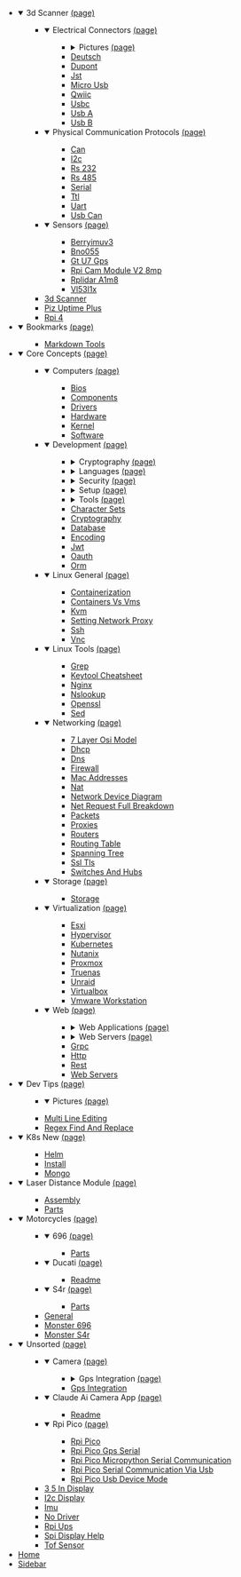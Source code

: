 <ul class="bullet">
    <li class="dir">
        <details open>
            <summary>
                <a class="deadlink">
                    3d Scanner
                </a>
                <a class="pagenav" href="./3d_scanner">
                    (page)
                </a>
            </summary>
            <ul>
                <ul>
                    <li class="dir">
                        <details open>
                            <summary>
                                <a class="deadlink">
                                    Electrical Connectors
                                </a>
                                <a class="pagenav" href="./electrical_connectors">
                                    (page)
                                </a>
                            </summary>
                            <ul>
                                <ul>
                                    <li class="dir">
                                        <details>
                                            <summary>
                                                <a class="deadlink">
                                                    Pictures
                                                </a>
                                                <a class="pagenav" href="./pictures">
                                                    (page)
                                                </a>
                                            </summary>
                                            <ul>
                                                <ul></ul>
                                            </ul>
                                        </details>
                                    </li>
                                    <li class="fil">
                                        <a href="./deutsch">
                                            Deutsch
                                        </a>
                                    </li>
                                    <li class="fil">
                                        <a href="./dupont">
                                            Dupont
                                        </a>
                                    </li>
                                    <li class="fil">
                                        <a href="./jst">
                                            Jst
                                        </a>
                                    </li>
                                    <li class="fil">
                                        <a href="./micro_usb">
                                            Micro Usb
                                        </a>
                                    </li>
                                    <li class="fil">
                                        <a href="./qwiic">
                                            Qwiic
                                        </a>
                                    </li>
                                    <li class="fil">
                                        <a href="./usbc">
                                            Usbc
                                        </a>
                                    </li>
                                    <li class="fil">
                                        <a href="./usb_a">
                                            Usb A
                                        </a>
                                    </li>
                                    <li class="fil">
                                        <a href="./usb_b">
                                            Usb B
                                        </a>
                                    </li>
                                </ul>
                            </ul>
                        </details>
                    </li>
                    <li class="dir">
                        <details open>
                            <summary>
                                <a class="deadlink">
                                    Physical Communication Protocols
                                </a>
                                <a class="pagenav" href="./physical_communication_protocols">
                                    (page)
                                </a>
                            </summary>
                            <ul>
                                <ul>
                                    <li class="fil">
                                        <a href="./can">
                                            Can
                                        </a>
                                    </li>
                                    <li class="fil">
                                        <a href="./i2c">
                                            I2c
                                        </a>
                                    </li>
                                    <li class="fil">
                                        <a href="./rs_232">
                                            Rs 232
                                        </a>
                                    </li>
                                    <li class="fil">
                                        <a href="./rs_485">
                                            Rs 485
                                        </a>
                                    </li>
                                    <li class="fil">
                                        <a href="./serial">
                                            Serial
                                        </a>
                                    </li>
                                    <li class="fil">
                                        <a href="./ttl">
                                            Ttl
                                        </a>
                                    </li>
                                    <li class="fil">
                                        <a href="./uart">
                                            Uart
                                        </a>
                                    </li>
                                    <li class="fil">
                                        <a href="./usb_can">
                                            Usb Can
                                        </a>
                                    </li>
                                </ul>
                            </ul>
                        </details>
                    </li>
                    <li class="dir">
                        <details open>
                            <summary>
                                <a class="deadlink">
                                    Sensors
                                </a>
                                <a class="pagenav" href="./sensors">
                                    (page)
                                </a>
                            </summary>
                            <ul>
                                <ul>
                                    <li class="fil">
                                        <a href="./berryimuv3">
                                            Berryimuv3
                                        </a>
                                    </li>
                                    <li class="fil">
                                        <a href="./bno055">
                                            Bno055
                                        </a>
                                    </li>
                                    <li class="fil">
                                        <a href="./gt_u7_gps">
                                            Gt U7 Gps
                                        </a>
                                    </li>
                                    <li class="fil">
                                        <a href="./rpi_cam_module_v2_8mp">
                                            Rpi Cam Module V2 8mp
                                        </a>
                                    </li>
                                    <li class="fil">
                                        <a href="./rplidar_a1m8">
                                            Rplidar A1m8
                                        </a>
                                    </li>
                                    <li class="fil">
                                        <a href="./vl53l1x">
                                            Vl53l1x
                                        </a>
                                    </li>
                                </ul>
                            </ul>
                        </details>
                    </li>
                    <li class="fil">
                        <a href="./3d_scanner">
                            3d Scanner
                        </a>
                    </li>
                    <li class="fil">
                        <a href="./piz_uptime_plus">
                            Piz Uptime Plus
                        </a>
                    </li>
                    <li class="fil">
                        <a href="./rpi_4">
                            Rpi 4
                        </a>
                    </li>
                </ul>
            </ul>
        </details>
    </li>
    <li class="dir">
        <details open>
            <summary>
                <a class="deadlink">
                    Bookmarks
                </a>
                <a class="pagenav" href="./bookmarks">
                    (page)
                </a>
            </summary>
            <ul>
                <ul>
                    <li class="fil">
                        <a href="./markdown_tools">
                            Markdown Tools
                        </a>
                    </li>
                </ul>
            </ul>
        </details>
    </li>
    <li class="dir">
        <details open>
            <summary>
                <a class="deadlink">
                    Core Concepts
                </a>
                <a class="pagenav" href="./core_concepts">
                    (page)
                </a>
            </summary>
            <ul>
                <ul>
                    <li class="dir">
                        <details open>
                            <summary>
                                <a class="deadlink">
                                    Computers
                                </a>
                                <a class="pagenav" href="./computers">
                                    (page)
                                </a>
                            </summary>
                            <ul>
                                <ul>
                                    <li class="fil">
                                        <a href="./bios">
                                            Bios
                                        </a>
                                    </li>
                                    <li class="fil">
                                        <a href="./components">
                                            Components
                                        </a>
                                    </li>
                                    <li class="fil">
                                        <a href="./drivers">
                                            Drivers
                                        </a>
                                    </li>
                                    <li class="fil">
                                        <a href="./hardware">
                                            Hardware
                                        </a>
                                    </li>
                                    <li class="fil">
                                        <a href="./kernel">
                                            Kernel
                                        </a>
                                    </li>
                                    <li class="fil">
                                        <a href="./software">
                                            Software
                                        </a>
                                    </li>
                                </ul>
                            </ul>
                        </details>
                    </li>
                    <li class="dir">
                        <details open>
                            <summary>
                                <a class="deadlink">
                                    Development
                                </a>
                                <a class="pagenav" href="./development">
                                    (page)
                                </a>
                            </summary>
                            <ul>
                                <ul>
                                    <li class="dir">
                                        <details>
                                            <summary>
                                                <a class="deadlink">
                                                    Cryptography
                                                </a>
                                                <a class="pagenav" href="./cryptography">
                                                    (page)
                                                </a>
                                            </summary>
                                            <ul>
                                                <ul>
                                                    <li class="dir">
                                                        <details>
                                                            <summary>
                                                                <a class="deadlink">
                                                                    Certificates
                                                                </a>
                                                                <a class="pagenav" href="./certificates">
                                                                    (page)
                                                                </a>
                                                            </summary>
                                                            <ul>
                                                                <ul>
                                                                    <li class="fil">
                                                                        <a href="./certificate_signing">
                                                                            Certificate Signing
                                                                        </a>
                                                                    </li>
                                                                    <li class="fil">
                                                                        <a href="./cert_chain">
                                                                            Cert Chain
                                                                        </a>
                                                                    </li>
                                                                    <li class="fil">
                                                                        <a href="./root_ca">
                                                                            Root Ca
                                                                        </a>
                                                                    </li>
                                                                    <li class="fil">
                                                                        <a href="./x509">
                                                                            X509
                                                                        </a>
                                                                    </li>
                                                                </ul>
                                                            </ul>
                                                        </details>
                                                    </li>
                                                    <li class="dir">
                                                        <details>
                                                            <summary>
                                                                <a class="deadlink">
                                                                    Web Cert Examples
                                                                </a>
                                                                <a class="pagenav" href="./web_cert_examples">
                                                                    (page)
                                                                </a>
                                                            </summary>
                                                            <ul>
                                                                <ul>
                                                                    <li class="fil">
                                                                        <a href="./pkcs_1_sha-256_with_rsa_encryption">
                                                                            Pkcs 1 Sha 256 With Rsa Encryption
                                                                        </a>
                                                                    </li>
                                                                    <li class="fil">
                                                                        <a href="./x9">
                                                                            X9 62 Ecdsa With Sha 256
                                                                        </a>
                                                                    </li>
                                                                </ul>
                                                            </ul>
                                                        </details>
                                                    </li>
                                                    <li class="fil">
                                                        <a href="./certificates">
                                                            Certificates
                                                        </a>
                                                    </li>
                                                    <li class="fil">
                                                        <a href="./encryption">
                                                            Encryption
                                                        </a>
                                                    </li>
                                                    <li class="fil">
                                                        <a href="./hashing">
                                                            Hashing
                                                        </a>
                                                    </li>
                                                    <li class="fil">
                                                        <a href="./salting">
                                                            Salting
                                                        </a>
                                                    </li>
                                                </ul>
                                            </ul>
                                        </details>
                                    </li>
                                    <li class="dir">
                                        <details>
                                            <summary>
                                                <a class="deadlink">
                                                    Languages
                                                </a>
                                                <a class="pagenav" href="./languages">
                                                    (page)
                                                </a>
                                            </summary>
                                            <ul>
                                                <ul>
                                                    <li class="dir">
                                                        <details>
                                                            <summary>
                                                                <a class="deadlink">
                                                                    Javascript
                                                                </a>
                                                                <a class="pagenav" href="./javascript">
                                                                    (page)
                                                                </a>
                                                            </summary>
                                                            <ul>
                                                                <ul>
                                                                    <li class="fil">
                                                                        <a href="./angular">
                                                                            Angular
                                                                        </a>
                                                                    </li>
                                                                    <li class="fil">
                                                                        <a href="./nodejs">
                                                                            Nodejs
                                                                        </a>
                                                                    </li>
                                                                    <li class="fil">
                                                                        <a href="./react">
                                                                            React
                                                                        </a>
                                                                    </li>
                                                                </ul>
                                                            </ul>
                                                        </details>
                                                    </li>
                                                    <li class="dir">
                                                        <details>
                                                            <summary>
                                                                <a class="deadlink">
                                                                    Python
                                                                </a>
                                                                <a class="pagenav" href="./python">
                                                                    (page)
                                                                </a>
                                                            </summary>
                                                            <ul>
                                                                <ul>
                                                                    <li class="dir">
                                                                        <details>
                                                                            <summary>
                                                                                <a class="deadlink">
                                                                                    Flask
                                                                                </a>
                                                                                <a class="pagenav" href="./flask">
                                                                                    (page)
                                                                                </a>
                                                                            </summary>
                                                                            <ul>
                                                                                <ul>
                                                                                    <li class="fil">
                                                                                        <a href="./flask_jwt">
                                                                                            Flask Jwt
                                                                                        </a>
                                                                                    </li>
                                                                                    <li class="fil">
                                                                                        <a href="./flask_sqlalchemy">
                                                                                            Flask Sqlalchemy
                                                                                        </a>
                                                                                    </li>
                                                                                    <li class="fil">
                                                                                        <a href="./hosting_with_cherrypy">
                                                                                            Hosting With Cherrypy
                                                                                        </a>
                                                                                    </li>
                                                                                    <li class="fil">
                                                                                        <a href="./hosting_with_gunicorn">
                                                                                            Hosting With Gunicorn
                                                                                        </a>
                                                                                    </li>
                                                                                </ul>
                                                                            </ul>
                                                                        </details>
                                                                    </li>
                                                                    <li class="fil">
                                                                        <a href="./flask">
                                                                            Flask
                                                                        </a>
                                                                    </li>
                                                                    <li class="fil">
                                                                        <a href="./sqlalchemy">
                                                                            Sqlalchemy
                                                                        </a>
                                                                    </li>
                                                                </ul>
                                                            </ul>
                                                        </details>
                                                    </li>
                                                    <li class="fil">
                                                        <a href="./javascript">
                                                            Javascript
                                                        </a>
                                                    </li>
                                                    <li class="fil">
                                                        <a href="./python">
                                                            Python
                                                        </a>
                                                    </li>
                                                </ul>
                                            </ul>
                                        </details>
                                    </li>
                                    <li class="dir">
                                        <details>
                                            <summary>
                                                <a class="deadlink">
                                                    Security
                                                </a>
                                                <a class="pagenav" href="./security">
                                                    (page)
                                                </a>
                                            </summary>
                                            <ul>
                                                <ul>
                                                    <li class="fil">
                                                        <a href="./2_factor_auth">
                                                            2 Factor Auth
                                                        </a>
                                                    </li>
                                                    <li class="fil">
                                                        <a href="./basic_auth">
                                                            Basic Auth
                                                        </a>
                                                    </li>
                                                    <li class="fil">
                                                        <a href="./gpg_keys">
                                                            Gpg Keys
                                                        </a>
                                                    </li>
                                                    <li class="fil">
                                                        <a href="./passkey">
                                                            Passkey
                                                        </a>
                                                    </li>
                                                </ul>
                                            </ul>
                                        </details>
                                    </li>
                                    <li class="dir">
                                        <details>
                                            <summary>
                                                <a class="deadlink">
                                                    Setup
                                                </a>
                                                <a class="pagenav" href="./setup">
                                                    (page)
                                                </a>
                                            </summary>
                                            <ul>
                                                <ul>
                                                    <li class="fil">
                                                        <a href="./angular_wsl">
                                                            Angular Wsl
                                                        </a>
                                                    </li>
                                                </ul>
                                            </ul>
                                        </details>
                                    </li>
                                    <li class="dir">
                                        <details>
                                            <summary>
                                                <a class="deadlink">
                                                    Tools
                                                </a>
                                                <a class="pagenav" href="./tools">
                                                    (page)
                                                </a>
                                            </summary>
                                            <ul>
                                                <ul>
                                                    <li class="fil">
                                                        <a href="./ide">
                                                            Ide
                                                        </a>
                                                    </li>
                                                    <li class="fil">
                                                        <a href="./text_editors">
                                                            Text Editors
                                                        </a>
                                                    </li>
                                                    <li class="fil">
                                                        <a href="./virtualbox">
                                                            Virtualbox
                                                        </a>
                                                    </li>
                                                </ul>
                                            </ul>
                                        </details>
                                    </li>
                                    <li class="fil">
                                        <a href="./character_sets">
                                            Character Sets
                                        </a>
                                    </li>
                                    <li class="fil">
                                        <a href="./cryptography">
                                            Cryptography
                                        </a>
                                    </li>
                                    <li class="fil">
                                        <a href="./database">
                                            Database
                                        </a>
                                    </li>
                                    <li class="fil">
                                        <a href="./encoding">
                                            Encoding
                                        </a>
                                    </li>
                                    <li class="fil">
                                        <a href="./jwt">
                                            Jwt
                                        </a>
                                    </li>
                                    <li class="fil">
                                        <a href="./oauth">
                                            Oauth
                                        </a>
                                    </li>
                                    <li class="fil">
                                        <a href="./orm">
                                            Orm
                                        </a>
                                    </li>
                                </ul>
                            </ul>
                        </details>
                    </li>
                    <li class="dir">
                        <details open>
                            <summary>
                                <a class="deadlink">
                                    Linux General
                                </a>
                                <a class="pagenav" href="./linux_general">
                                    (page)
                                </a>
                            </summary>
                            <ul>
                                <ul>
                                    <li class="fil">
                                        <a href="./containerization">
                                            Containerization
                                        </a>
                                    </li>
                                    <li class="fil">
                                        <a href="./containers_vs_vms">
                                            Containers Vs Vms
                                        </a>
                                    </li>
                                    <li class="fil">
                                        <a href="./kvm">
                                            Kvm
                                        </a>
                                    </li>
                                    <li class="fil">
                                        <a href="./setting_network_proxy">
                                            Setting Network Proxy
                                        </a>
                                    </li>
                                    <li class="fil">
                                        <a href="./ssh">
                                            Ssh
                                        </a>
                                    </li>
                                    <li class="fil">
                                        <a href="./vnc">
                                            Vnc
                                        </a>
                                    </li>
                                </ul>
                            </ul>
                        </details>
                    </li>
                    <li class="dir">
                        <details open>
                            <summary>
                                <a class="deadlink">
                                    Linux Tools
                                </a>
                                <a class="pagenav" href="./linux_tools">
                                    (page)
                                </a>
                            </summary>
                            <ul>
                                <ul>
                                    <li class="fil">
                                        <a href="./grep">
                                            Grep
                                        </a>
                                    </li>
                                    <li class="fil">
                                        <a href="./keytool_cheatsheet">
                                            Keytool Cheatsheet
                                        </a>
                                    </li>
                                    <li class="fil">
                                        <a href="./nginx">
                                            Nginx
                                        </a>
                                    </li>
                                    <li class="fil">
                                        <a href="./nslookup">
                                            Nslookup
                                        </a>
                                    </li>
                                    <li class="fil">
                                        <a href="./openssl">
                                            Openssl
                                        </a>
                                    </li>
                                    <li class="fil">
                                        <a href="./sed">
                                            Sed
                                        </a>
                                    </li>
                                </ul>
                            </ul>
                        </details>
                    </li>
                    <li class="dir">
                        <details open>
                            <summary>
                                <a class="deadlink">
                                    Networking
                                </a>
                                <a class="pagenav" href="./networking">
                                    (page)
                                </a>
                            </summary>
                            <ul>
                                <ul>
                                    <li class="fil">
                                        <a href="./7_layer_osi_model">
                                            7 Layer Osi Model
                                        </a>
                                    </li>
                                    <li class="fil">
                                        <a href="./dhcp">
                                            Dhcp
                                        </a>
                                    </li>
                                    <li class="fil">
                                        <a href="./dns">
                                            Dns
                                        </a>
                                    </li>
                                    <li class="fil">
                                        <a href="./firewall">
                                            Firewall
                                        </a>
                                    </li>
                                    <li class="fil">
                                        <a href="./mac_addresses">
                                            Mac Addresses
                                        </a>
                                    </li>
                                    <li class="fil">
                                        <a href="./nat">
                                            Nat
                                        </a>
                                    </li>
                                    <li class="fil">
                                        <a href="./network_device_diagram">
                                            Network Device Diagram
                                        </a>
                                    </li>
                                    <li class="fil">
                                        <a href="./net_request_full_breakdown">
                                            Net Request Full Breakdown
                                        </a>
                                    </li>
                                    <li class="fil">
                                        <a href="./packets">
                                            Packets
                                        </a>
                                    </li>
                                    <li class="fil">
                                        <a href="./proxies">
                                            Proxies
                                        </a>
                                    </li>
                                    <li class="fil">
                                        <a href="./routers">
                                            Routers
                                        </a>
                                    </li>
                                    <li class="fil">
                                        <a href="./routing_table">
                                            Routing Table
                                        </a>
                                    </li>
                                    <li class="fil">
                                        <a href="./spanning_tree">
                                            Spanning Tree
                                        </a>
                                    </li>
                                    <li class="fil">
                                        <a href="./ssl_tls">
                                            Ssl Tls
                                        </a>
                                    </li>
                                    <li class="fil">
                                        <a href="./switches_and_hubs">
                                            Switches And Hubs
                                        </a>
                                    </li>
                                </ul>
                            </ul>
                        </details>
                    </li>
                    <li class="dir">
                        <details open>
                            <summary>
                                <a class="deadlink">
                                    Storage
                                </a>
                                <a class="pagenav" href="./storage">
                                    (page)
                                </a>
                            </summary>
                            <ul>
                                <ul>
                                    <li class="fil">
                                        <a href="./storage">
                                            Storage
                                        </a>
                                    </li>
                                </ul>
                            </ul>
                        </details>
                    </li>
                    <li class="dir">
                        <details open>
                            <summary>
                                <a class="deadlink">
                                    Virtualization
                                </a>
                                <a class="pagenav" href="./virtualization">
                                    (page)
                                </a>
                            </summary>
                            <ul>
                                <ul>
                                    <li class="fil">
                                        <a href="./esxi">
                                            Esxi
                                        </a>
                                    </li>
                                    <li class="fil">
                                        <a href="./hypervisor">
                                            Hypervisor
                                        </a>
                                    </li>
                                    <li class="fil">
                                        <a href="./kubernetes">
                                            Kubernetes
                                        </a>
                                    </li>
                                    <li class="fil">
                                        <a href="./nutanix">
                                            Nutanix
                                        </a>
                                    </li>
                                    <li class="fil">
                                        <a href="./proxmox">
                                            Proxmox
                                        </a>
                                    </li>
                                    <li class="fil">
                                        <a href="./truenas">
                                            Truenas
                                        </a>
                                    </li>
                                    <li class="fil">
                                        <a href="./unraid">
                                            Unraid
                                        </a>
                                    </li>
                                    <li class="fil">
                                        <a href="./virtualbox">
                                            Virtualbox
                                        </a>
                                    </li>
                                    <li class="fil">
                                        <a href="./vmware_workstation">
                                            Vmware Workstation
                                        </a>
                                    </li>
                                </ul>
                            </ul>
                        </details>
                    </li>
                    <li class="dir">
                        <details open>
                            <summary>
                                <a class="deadlink">
                                    Web
                                </a>
                                <a class="pagenav" href="./web">
                                    (page)
                                </a>
                            </summary>
                            <ul>
                                <ul>
                                    <li class="dir">
                                        <details>
                                            <summary>
                                                <a class="deadlink">
                                                    Web Applications
                                                </a>
                                                <a class="pagenav" href="./web_applications">
                                                    (page)
                                                </a>
                                            </summary>
                                            <ul>
                                                <ul>
                                                    <li class="fil">
                                                        <a href="./wsgi">
                                                            Wsgi
                                                        </a>
                                                    </li>
                                                </ul>
                                            </ul>
                                        </details>
                                    </li>
                                    <li class="dir">
                                        <details>
                                            <summary>
                                                <a class="deadlink">
                                                    Web Servers
                                                </a>
                                                <a class="pagenav" href="./web_servers">
                                                    (page)
                                                </a>
                                            </summary>
                                            <ul>
                                                <ul>
                                                    <li class="fil">
                                                        <a href="./nginx">
                                                            Nginx
                                                        </a>
                                                    </li>
                                                    <li class="fil">
                                                        <a href="./wsgi_hosting">
                                                            Wsgi Hosting
                                                        </a>
                                                    </li>
                                                </ul>
                                            </ul>
                                        </details>
                                    </li>
                                    <li class="fil">
                                        <a href="./grpc">
                                            Grpc
                                        </a>
                                    </li>
                                    <li class="fil">
                                        <a href="./http">
                                            Http
                                        </a>
                                    </li>
                                    <li class="fil">
                                        <a href="./rest">
                                            Rest
                                        </a>
                                    </li>
                                    <li class="fil">
                                        <a href="./web_servers">
                                            Web Servers
                                        </a>
                                    </li>
                                </ul>
                            </ul>
                        </details>
                    </li>
                </ul>
            </ul>
        </details>
    </li>
    <li class="dir">
        <details open>
            <summary>
                <a class="deadlink">
                    Dev Tips
                </a>
                <a class="pagenav" href="./dev_tips">
                    (page)
                </a>
            </summary>
            <ul>
                <ul>
                    <li class="dir">
                        <details open>
                            <summary>
                                <a class="deadlink">
                                    Pictures
                                </a>
                                <a class="pagenav" href="./pictures">
                                    (page)
                                </a>
                            </summary>
                            <ul>
                                <ul></ul>
                            </ul>
                        </details>
                    </li>
                    <li class="fil">
                        <a href="./multi_line_editing">
                            Multi Line Editing
                        </a>
                    </li>
                    <li class="fil">
                        <a href="./regex_find_and_replace">
                            Regex Find And Replace
                        </a>
                    </li>
                </ul>
            </ul>
        </details>
    </li>
    <li class="dir">
        <details open>
            <summary>
                <a class="deadlink">
                    K8s New
                </a>
                <a class="pagenav" href="./k8s_new">
                    (page)
                </a>
            </summary>
            <ul>
                <ul>
                    <li class="fil">
                        <a href="./helm">
                            Helm
                        </a>
                    </li>
                    <li class="fil">
                        <a href="./install">
                            Install
                        </a>
                    </li>
                    <li class="fil">
                        <a href="./mongo">
                            Mongo
                        </a>
                    </li>
                </ul>
            </ul>
        </details>
    </li>
    <li class="dir">
        <details open>
            <summary>
                <a class="deadlink">
                    Laser Distance Module
                </a>
                <a class="pagenav" href="./laser_distance_module">
                    (page)
                </a>
            </summary>
            <ul>
                <ul>
                    <li class="fil">
                        <a href="./assembly">
                            Assembly
                        </a>
                    </li>
                    <li class="fil">
                        <a href="./parts">
                            Parts
                        </a>
                    </li>
                </ul>
            </ul>
        </details>
    </li>
    <li class="dir">
        <details open>
            <summary>
                <a class="deadlink">
                    Motorcycles
                </a>
                <a class="pagenav" href="./motorcycles">
                    (page)
                </a>
            </summary>
            <ul>
                <ul>
                    <li class="dir">
                        <details open>
                            <summary>
                                <a class="deadlink">
                                    696
                                </a>
                                <a class="pagenav" href="./696">
                                    (page)
                                </a>
                            </summary>
                            <ul>
                                <ul>
                                    <li class="fil">
                                        <a href="./parts">
                                            Parts
                                        </a>
                                    </li>
                                </ul>
                            </ul>
                        </details>
                    </li>
                    <li class="dir">
                        <details open>
                            <summary>
                                <a class="deadlink">
                                    Ducati
                                </a>
                                <a class="pagenav" href="./Ducati">
                                    (page)
                                </a>
                            </summary>
                            <ul>
                                <ul>
                                    <li class="fil">
                                        <a href="./readme">
                                            Readme
                                        </a>
                                    </li>
                                </ul>
                            </ul>
                        </details>
                    </li>
                    <li class="dir">
                        <details open>
                            <summary>
                                <a class="deadlink">
                                    S4r
                                </a>
                                <a class="pagenav" href="./s4r">
                                    (page)
                                </a>
                            </summary>
                            <ul>
                                <ul>
                                    <li class="fil">
                                        <a href="./parts">
                                            Parts
                                        </a>
                                    </li>
                                </ul>
                            </ul>
                        </details>
                    </li>
                    <li class="fil">
                        <a href="./general">
                            General
                        </a>
                    </li>
                    <li class="fil">
                        <a href="./monster_696">
                            Monster 696
                        </a>
                    </li>
                    <li class="fil">
                        <a href="./monster_s4r">
                            Monster S4r
                        </a>
                    </li>
                </ul>
            </ul>
        </details>
    </li>
    <li class="dir">
        <details open>
            <summary>
                <a class="deadlink">
                    Unsorted
                </a>
                <a class="pagenav" href="./unsorted">
                    (page)
                </a>
            </summary>
            <ul>
                <ul>
                    <li class="dir">
                        <details open>
                            <summary>
                                <a class="deadlink">
                                    Camera
                                </a>
                                <a class="pagenav" href="./camera">
                                    (page)
                                </a>
                            </summary>
                            <ul>
                                <ul>
                                    <li class="dir">
                                        <details>
                                            <summary>
                                                <a class="deadlink">
                                                    Gps Integration
                                                </a>
                                                <a class="pagenav" href="./gps-integration">
                                                    (page)
                                                </a>
                                            </summary>
                                            <ul>
                                                <ul></ul>
                                            </ul>
                                        </details>
                                    </li>
                                    <li class="fil">
                                        <a href="./gps-integration">
                                            Gps Integration
                                        </a>
                                    </li>
                                </ul>
                            </ul>
                        </details>
                    </li>
                    <li class="dir">
                        <details open>
                            <summary>
                                <a class="deadlink">
                                    Claude Ai Camera App
                                </a>
                                <a class="pagenav" href="./claude-ai-camera-app">
                                    (page)
                                </a>
                            </summary>
                            <ul>
                                <ul>
                                    <li class="fil">
                                        <a href="./readme">
                                            Readme
                                        </a>
                                    </li>
                                </ul>
                            </ul>
                        </details>
                    </li>
                    <li class="dir">
                        <details open>
                            <summary>
                                <a class="deadlink">
                                    Rpi Pico
                                </a>
                                <a class="pagenav" href="./rpi-pico">
                                    (page)
                                </a>
                            </summary>
                            <ul>
                                <ul>
                                    <li class="fil">
                                        <a href="./rpi-pico">
                                            Rpi Pico
                                        </a>
                                    </li>
                                    <li class="fil">
                                        <a href="./rpi-pico_gps-serial">
                                            Rpi Pico Gps Serial
                                        </a>
                                    </li>
                                    <li class="fil">
                                        <a href="./rpi-pico_micropython-serial-communication">
                                            Rpi Pico Micropython Serial Communication
                                        </a>
                                    </li>
                                    <li class="fil">
                                        <a href="./rpi-pico_serial-communication-via-usb">
                                            Rpi Pico Serial Communication Via Usb
                                        </a>
                                    </li>
                                    <li class="fil">
                                        <a href="./rpi-pico_usb-device-mode">
                                            Rpi Pico Usb Device Mode
                                        </a>
                                    </li>
                                </ul>
                            </ul>
                        </details>
                    </li>
                    <li class="fil">
                        <a href="./3">
                            3 5 In Display
                        </a>
                    </li>
                    <li class="fil">
                        <a href="./i2c-display">
                            I2c Display
                        </a>
                    </li>
                    <li class="fil">
                        <a href="./imu">
                            Imu
                        </a>
                    </li>
                    <li class="fil">
                        <a href="./no_driver">
                            No Driver
                        </a>
                    </li>
                    <li class="fil">
                        <a href="./rpi-ups">
                            Rpi Ups
                        </a>
                    </li>
                    <li class="fil">
                        <a href="./spi_display_help">
                            Spi Display Help
                        </a>
                    </li>
                    <li class="fil">
                        <a href="./tof-sensor">
                            Tof Sensor
                        </a>
                    </li>
                </ul>
            </ul>
        </details>
    </li>
    <li class="fil">
        <a href="./Home">
            Home
        </a>
    </li>
    <li class="fil">
        <a href="./_Sidebar">
              Sidebar
        </a>
    </li>
</ul>